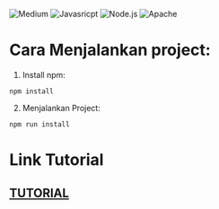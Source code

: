 ![Medium](https://img.shields.io/badge/Medium-12100E?style=for-the-badge&logo=medium&logoColor=white)
![Javasricpt](https://img.shields.io/badge/JavaScript-F7DF1E?style=for-the-badge&logo=javascript&logoColor=black)
![Node.js](https://img.shields.io/badge/Node.js-43853D?style=for-the-badge&logo=node.js&logoColor=white)
![Apache](https://img.shields.io/badge/apache-%23D42029.svg?style=for-the-badge&logo=apache&logoColor=white)

# Cara Menjalankan project:

1. Install npm:

```
npm install
```

2. Menjalankan Project:

```
npm run install
```

# Link Tutorial

## [TUTORIAL](https://dandi-ir20.medium.com/simple-web-server-nodejs-express-apache2-9390aced887a)
